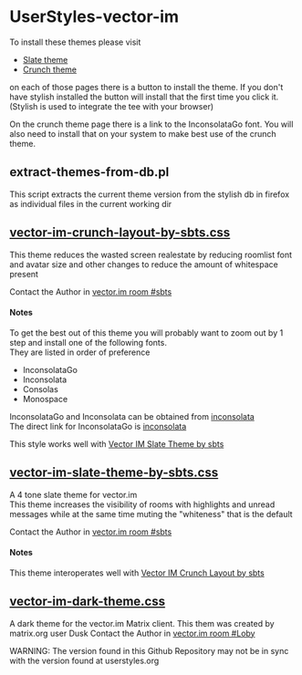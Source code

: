 # UserStyles-vector-im

To install these themes please visit

- [Slate theme](https://userstyles.org/styles/126879/vector-im-slate-theme-by-sbts)
- [Crunch theme](https://userstyles.org/styles/126880/vector-im-crunch-layout-by-sbts)

on each of those pages there is a button to install the theme.
If you don't have stylish installed the button will install that the first time you click it.
(Stylish is used to integrate the tee with your browser)

On the crunch theme page there is a link to the InconsolataGo font.
You will also need to install that on your system to make best use of the crunch theme.


## extract-themes-from-db.pl
  This script extracts the current theme version from the stylish db in firefox as individual files in the current working dir

## [vector-im-crunch-layout-by-sbts.css](https://userstyles.org/styles/126880/vector-im-crunch-layout-by-sbts)
  This theme reduces the wasted screen realestate by reducing roomlist font and avatar size and other changes to reduce the amount of whitespace present

  Contact the Author in [vector.im room #sbts](https://vector.im/#/room/#sbts:matrix.org)

#### Notes
To get the best out of this theme you will probably want to zoom out by 1 step and install one of the following fonts.<br>
They are listed in order of preference
- InconsolataGo
- Inconsolata
- Consolas
- Monospace

<!-- -->


  InconsolataGo and Inconsolata can be obtained from [inconsolata](http://levien.com/type/myfonts/inconsolata.html)<br>
  The direct link for InconsolataGo is [inconsolata](http://levien.com/type/myfonts/inconsolata)


  This style works well with
  [Vector IM Slate Theme by sbts](https://userstyles.org/styles/126879/vector-im-slate-theme-by-sbts)


## [vector-im-slate-theme-by-sbts.css](https://userstyles.org/styles/126879/vector-im-slate-theme-by-sbts)
  A 4 tone slate theme for vector.im<br>
  This theme increases the visibility of rooms with highlights and unread messages while at the same time muting the "whiteness" that is the default

  Contact the Author in [vector.im room #sbts](https://vector.im/#/room/#sbts:matrix.org)

#### Notes
  This theme interoperates well with
  [Vector IM Crunch Layout by sbts](https://userstyles.org/styles/126880/vector-im-crunch-layout-by-sbts)


## [vector-im-dark-theme.css](https://userstyles.org/styles/124155/vector-im-dark-theme)
  A dark theme for the vector.im Matrix client.
  This them was created by matrix.org user Dusk
  Contact the Author in [vector.im room #Loby](https://vector.im/#/room/#contact:dusky.horse)

  WARNING: The version found in this Github Repository may not be in sync with the version found at userstyles.org
